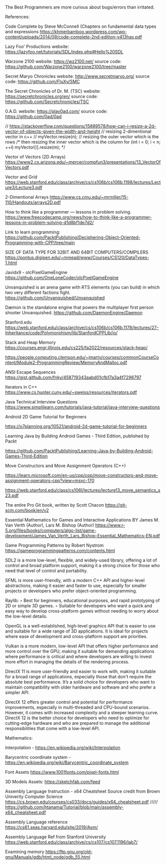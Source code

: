 The Best Programmers are more curious about bugs/errors than irritated.

References: 

Code Complete by Steve McConnell (Chapters on fundamental data types and expressions
https://khmerbamboo.wordpress.com/wp-content/uploads/2014/09/code-complete-2nd-edition-v413hav.pdf

Lazy Foo' Productions website: https://lazyfoo.net/tutorials/SDL/index.php#Hello%20SDL

Warzone 2100 website: https://wz2100.net/ source code: https://github.com/Warzone2100/warzone2100/tree/master

Secret Maryo Chronicles website: http://www.secretmaryo.org/  source code: https://github.com/FluXy/SMC

The Secret Chronicles of Dr. M. (TSC)  website: https://secretchronicles.org/en/  source code: https://github.com/Secretchronicles/TSC

0.A.D. website: https://play0ad.com/ source code: https://github.com/0ad/0ad

// https://stackoverflow.com/questions/15889578/how-can-i-resize-a-2d-vector-of-objects-given-the-width-and-height
// resizing 2-dimentional vector in c++
// myVector.resize(n); // resizing the outer vector which is the rows
/* then resizing the inner vector which is the column
for (int i = 0; i < n; ++i)
	myVector[i].resize(m);
*/
 
Vector of Vectors (2D Arrays)
https://www2.cs.arizona.edu/~mercer/compfun3/presentations/13_VectorOfVectors.pdf

Vector and Grid
https://web.stanford.edu/class/archive/cs/cs106b/cs106b.1198/lectures/Lecture3/Lecture3.pdf

2-Dimentional Arrays
https://www.cs.cmu.edu/~mrmiller/15-110/Handouts/arrays2D.pdf

How to think like a programmer — lessons in problem solving. https://www.freecodecamp.org/news/how-to-think-like-a-programmer-lessons-in-problem-solving-d1d8bf1de7d2/

Link to learn programming:
https://github.com/PacktPublishing/Deciphering-Object-Oriented-Programming-with-CPP/tree/main

SIZE OF DATA TYPE FOR 32BIT AND 64BIT COMPUTERS/COMPILERS https://pontus.digipen.edu/~mmead/www/Courses/CS120/DataTypes-1.html


Javidx9 - olcPixelGameEngine
https://github.com/OneLoneCoder/olcPixelGameEngine

Unvanquished is an arena game with RTS elements (you can build) in which two very different factions fight. https://github.com/Unvanquished/Unvanquished

Dæmon is the standalone engine that powers the multiplayer first person shooter Unvanquished.
https://github.com/DaemonEngine/Daemon

Stanford.edu
https://web.stanford.edu/class/archive/cs/cs106b/cs106b.1178/lectures/27-Inheritance/code/Polymorphism/lib/StanfordCPPLib/io/

Stack and Heap Memory 
https://courses.engr.illinois.edu/cs225/fa2022/resources/stack-heap/ 

https://people.computing.clemson.edu/~jmarty/courses/commonCourseContent/Module2-ProgrammingReview/MemoryAndMalloc.pdf

ANSI Escape Sequences https://gist.github.com/fnky/458719343aabd01cfb17a3a4f7296797

Iterators in C++ https://www.cs.hunter.cuny.edu/~sweiss/resources/iterators.pdf

Java Technical Interview Questions https://www.simplilearn.com/tutorials/java-tutorial/java-interview-questions

Android 2D Game Tutorial for Beginners

https://o7planning.org/10521/android-2d-game-tutorial-for-beginners

Learning Java by Building Android Games - Third Edition, published by Packt

https://github.com/PacktPublishing/Learning-Java-by-Building-Android-Games-Third-Edition

Move Constructors and Move Assignment Operators (C++)

https://learn.microsoft.com/en-us/cpp/cpp/move-constructors-and-move-assignment-operators-cpp?view=msvc-170

https://web.stanford.edu/class/cs106l/lectures/lecture13_move_semantics_s23.pdf

The entire Pro Git book, written by Scott Chacon 
https://git-scm.com/book/en/v2

Essential Mathematics for Games and Interactive Applications BY James M. Van Verth (Author), Lars M. Bishop (Author)
https://www.r-5.org/files/books/computers/algo-list/game-development/James_Van_Verth_Lars_Bishop-Essential_Mathematics-EN.pdf

Game Programming Patterns by Robert Nystrom
https://gameprogrammingpatterns.com/contents.html


SDL2 is a more low-level, flexible, and widely-used library, offering a lot of control and broad platform support, making it a strong choice for those who need that level of control and portability.

SFML is more user-friendly, with a modern C++ API and higher-level abstractions, making it easier and faster to use, especially for smaller projects or developers who prefer object-oriented programming.

Raylib:
◦ Best for beginners, educational purposes, and rapid prototyping of 2D or simple 3D games.
◦ Suitable for developers who want a quick and easy way to develop cross-platform games without needing to worry about the low-level details.

OpenGL is a well-established, high-level graphics API that is easier to use and suitable for a wide range of 3D applications. It is ideal for projects where ease of development and cross-platform support are priorities.

Vulkan is a more modern, low-level API that offers higher performance and more control over the GPU, making it suitable for demanding applications where performance is critical and where developers are willing to invest more effort in managing the details of the rendering process.

DirectX 11 is more user-friendly and easier to work with, making it suitable for a broad range of applications, especially those that don't require the absolute best performance. It’s a solid choice for developers who want to maintain compatibility with older hardware and software and who prefer a simpler API.

DirectX 12 offers greater control and potential for performance improvements, especially in multi-threaded and CPU-bound scenarios. However, it comes with increased complexity and a steeper learning curve. DirectX 12 is the better choice for developers who need to optimize for cutting-edge hardware and who are prepared to manage the additional responsibilities that come with a low-level API.

Mathematics:

Interpolation - https://en.wikipedia.org/wiki/Interpolation

Barycentric coordinate system - https://en.wikipedia.org/wiki/Barycentric_coordinate_system

Font Assets
https://www.1001fonts.com/pixel-fonts.html

3D Models Assets:
https://sketchfab.com/feed

Assembly Language Instruction - x64 Cheatsheet
Source credit from Brown Univerity Computer Science
https://cs.brown.edu/courses/cs033/docs/guides/x64_cheatsheet.pdf
/////
https://github.com/htanama/Tutorial/blob/main/assembly-x64_cheatsheet.pdf

Assembly Language reference
https://cs61.seas.harvard.edu/site/2019/Asm/

Assembly Language Ref from Stanford University
https://web.stanford.edu/class/archive/cs/cs107/cs107.1196/lab7/

Examining memory
https://ftp.gnu.org/old-gnu/Manuals/gdb/html_node/gdb_55.html
